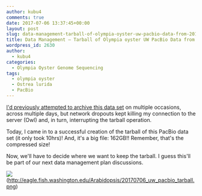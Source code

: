 ```yaml
---
author: kubu4
comments: true
date: 2017-07-06 13:37:45+00:00
layout: post
slug: data-management-tarball-of-olympia-oyster-uw-pacbio-data-from-20170323
title: Data Management – Tarball of Olympia oyster UW PacBio Data from 20170323
wordpress_id: 2630
author:
  - kubu4
categories:
  - Olympia Oyster Genome Sequencing
tags:
  - olympia oyster
  - Ostrea lurida
  - PacBio
---
```


[I'd previously attempted to archive this data set](2017/07/03/data-management-olympia-oyster-uw-pacbio-data-from-20170323.html) on multiple occasions, across multiple days, but network dropouts kept killing my connection to the server (Owl) and, in turn, interrupting the tarball operation.

Today, I came in to a successful creation of the tarball of this PacBio data set (it only took 10hrs)! And, it's a big file: 162GB!! Remember, that's the compressed size!

Now, we'll have to decide where we want to keep the tarball. I guess this'll be part of our next data management plan discussions.



![](https://eagle.fish.washington.edu/Arabidopsis/20170706_uw_pacbio_tarball.png)(http://eagle.fish.washington.edu/Arabidopsis/20170706_uw_pacbio_tarball.png)
